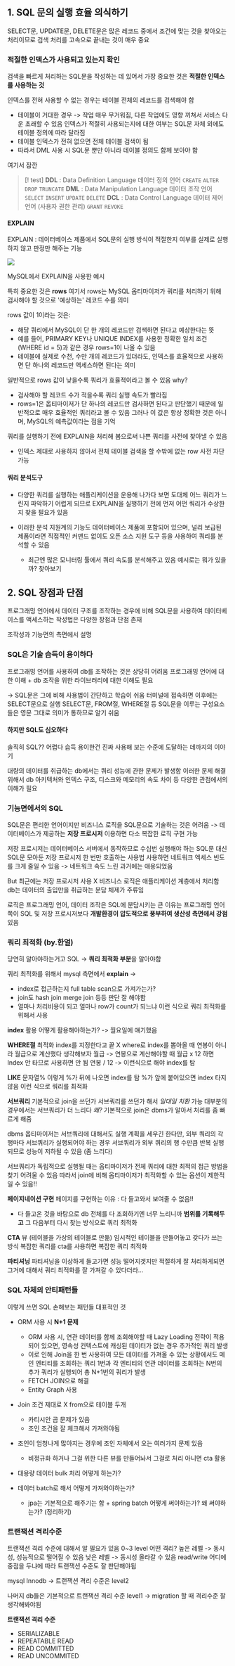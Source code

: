 
## 1. SQL 문의 실행 효율 의식하기

SELECT문, UPDATE문, DELETE문은 많은 레코드 중에서 조건에 맞는 것을 찾아오는 처리이므로
검색 처리를 고속으로 끝내는 것이 매우 중요

### 적절한 인덱스가 사용되고 있는지 확인

검색을 빠르게 처리하는 SQL문을 작성하는 데 있어서 가장 중요한 것은
**적절한 인덱스를 사용하는 것**

인덱스를 전혀 사용할 수 없는 경우는 테이블 전체의 레코드를 검색해야 함
- 테이블이 거대한 경우 -> 작업 매우 무거워짐, 다른 작업에도 영향 끼쳐서 서비스 다운 초래할 수 있음
인덱스가 적절히 사용되는지에 대한 여부는 SQL문 자체 외에도 테이블 정의에 따라 달라짐
- 테이블 인덱스가 전혀 없으면 전체 테이블 검색이 됨
- 따라서 DML 사용 시 SQL문 뿐만 아니라 데이블 정의도 함께 보아야 함

여기서 잠깐
> [! test]
> **DDL** : Data Definition Language 데이터 정의 언어
> `CREATE` `ALTER` `DROP` `TRUNCATE`
> **DML** : Data Manipulation Language 데이터 조작 언어
> `SELECT` `INSERT` `UPDATE` `DELETE`
> **DCL** : Data Control Language 데이터 제어 언어 (사용자 권한 관리)
> `GRANT` `REVOKE`

#### EXPLAIN

EXPLAIN : 데이터베이스 제품에서 SQL문의 실행 방식이 적절한지 여부를 실제로 실행하지 않고 판정만 해주는 기능

![](https://i.imgur.com/9RLJW01.png)

MySQL에서 EXPLAIN을 사용한 예시

특히 중요한 것은 **rows**
여기서 rows는 MySQL 옵티마이저가 쿼리를 처리하기 위해 검사해야 할 것으로 '예상하는' 레코드 수를 의미

rows 값이 1이라는 것은:
- 해당 쿼리에서 MySQL이 단 한 개의 레코드만 검색하면 된다고 예상한다는 뜻
- 예를 들어, PRIMARY KEY나 UNIQUE INDEX를 사용한 정확한 일치 조건(WHERE id = 5)과 같은 경우 rows=1이 나올 수 있음
- 테이블에 실제로 수천, 수만 개의 레코드가 있더라도, 인덱스를 효율적으로 사용하면 단 하나의 레코드만 액세스하면 된다는 의미

일반적으로 rows 값이 낮을수록 쿼리가 효율적이라고 볼 수 있음
why?
- 검사해야 할 레코드 수가 적을수록 쿼리 실행 속도가 빨라짐
- rows=1은 옵티마이저가 단 하나의 레코드만 검사하면 된다고 판단했기 때문에 일반적으로 매우 효율적인 쿼리라고 볼 수 있음
그러나 이 값은 항상 정확한 것은 아니며, MySQL의 예측값이라는 점을 기억

쿼리를 실행하기 전에 EXPLAIN을 처리해 봄으로써 나쁜 쿼리를 사전에 찾아낼 수 있음
- 인덱스 제대로 사용하지 않아서 전체 테이블 검색을 할 수밖에 없는 row 사전 차단 가능

#### 쿼리 분석도구
- 다양한 쿼리를 실행하는 애플리케이션을 운용해 나가다 보면 도대체 어느 쿼리가 느린지 파악하기 어렵게 되므로 EXPLAIN을 실행하기 전에 먼저 어떤 쿼리가 수상한지 찾을 필요가 있음

- 이러한 분석 지원계의 기능도 데이터베이스 제품에 포함되어 있으며, 널리 보급된 제품이라면 직접적인 커맨드 없이도 오픈 소스 지원 도구 등을 사용하여 쿼리를 분석할 수 있음
    - 최근엔 많은 모니터링 툴에서 쿼리 속도를 분석해주고 있음
	예시로는 뭐가 있을까? 찾아보기


## 2. SQL 장점과 단점

프로그래밍 언어에서 데이터 구조를 조작하는 경우에 비해 SQL문을 사용하여 데이터베이스를 액세스하는 작성법은 다양한 장점과 단점 존재

조작성과 기능면의 측면에서 설명

### SQL은 기술 습득이 용이하다

프로그래밍 언어를 사용하여 db를 조작하는 것은 상당히 어려움
	프로그래밍 언어에 대한 이해 + db 조작을 위한 라이브러리에 대한 이해도 필요

-> SQL문은 그에 비해 사용법이 간단하고 학습이 쉬움
	터미널에 접속하면 이후에는 SELECT문으로 실행
	SELECT문, FROM절, WHERE절 등 SQL문을 이루는 구성요소들은 영문 그대로 의미가 통하므로 알기 쉬움

#### 하지만 SQL도 심오하다

솔직히 SQL?? 어렵다
습득 용이한건 진짜 사용해 보는 수준에 도달하는 데까지의 이야기

대량의 데이터를 취급하는 db에서는 쿼리 성능에 관한 문제가 발생함
이러한 문제 해결 위해서 db 아키텍처와 인덱스 구조, 디스크와 메모리의 속도 차이 등 다양한 관점에서의 이해가 필요

### 기능면에서의 SQL

SQL문은 편리한 언어이지만 비즈니스 로직을 SQL문으로 기술하는 것은 어려움
-> 데이터베이스가 제공하는 **저장 프로시저** 이용하면 다소 복잡한 로직 구현 가능

저장 프로시저는 데이터베이스 서버에서 동작하므로 수십번 실행해야 하는 SQL문 대신
SQL문 모아둔 저장 프로시저 한 번만 호출하는 사용법 사용하면 네트워크 엑세스 빈도를 크게 줄일 수 있음
-> 네트워크 속도 느린 과거에는 애용되었음

But 최근에는 저장 프로시저 사용 X
비즈니스 로직은 애플리케이션 계층에서 처리함
db는 데이터의 출입만을 취급하는 분담 체제가 주류임

로직은 프로그래밍 언어, 데이터 조작은 SQL에 분담시키는 큰 이유는 
프로그래밍 언어 쪽이 SQL 및 저장 프로시저보다 **개발환경이 압도적으로 풍부하여 생산성 측면에서 강점** 있음


### 쿼리 최적화 (by.한얼)
당연히 알아야하는거고 
SQL -> **쿼리 최적화 부분**을 알아야함

쿼리 최적화를 위해서 
mysql 측면에서 **explain** -> 
- index로 접근하는지 full table scan으로 가져가는가? 
- join도 hash join merge join 등등 판단 잘 해야함
- 얼마나 처리비용이 되고 얼마나 row가 count가 되느냐
이런 식으로 쿼리 최적화를 위해서 사용

**index** 활용
어떻게 활용해야하는가? -> 월요일에 얘기했음

**WHERE절** 최적화
index를 지정한다고 끝 X 
	where로 index를 뽑아올 때 연봉이 아니라 월급으로 계산했다 생각해보자
	월급 -> 연봉으로 계산해야할 때 월급 x 12 하면 Index 안 타므로 사용하면 안 됨
	연봉 / 12 -> 이런식으로 해야 index를 탐

**LIKE** 
문자열% 이렇게 %가 뒤에 나오면 index를 탐
%가 앞에 붙어있으면 index 타지 않음
이런 식으로 쿼리를 최적화

**서브쿼리**
기본적으로 join을 쓰던가 서브쿼리를 쓰던가 해서 *일대일 치환* 가능
대부분의 경우에서는 서브쿼리가 더 느리다
*왜?*
기본적으로 join은 dbms가 알아서 처리를 좀 빠르게 해줌

dbms 옵티마이저는 서브쿼리에 대해서도 실행 계획을 세우긴 한다만, 외부 쿼리의 각 행마다 서브쿼리가 실행되어야 하는 경우 서브쿼리가 외부 쿼리의 행 수만큼 반복 실행되므로 성능이 저하될 수 있음 (좀 느리다)

서브쿼리가 독립적으로 실행될 때는 옵티마이저가 전체 쿼리에 대한 최적의 접근 방법을 찾기 어려울 수 있음
따라서 join에 비해 옵티마이저가 최적화할 수 있는 옵션이 제한적일 수 있음!!

**페이지네이션 구현**
페이지를 구현하는 이유 : 다 들고와서 보여줄 수 없음!!
- 다 들고온 것을 바탕으로 db 전체를 다 조회하기엔 너무 느리니까 **범위를 기록해두고** 그 다음부터 다시 찾는 방식으로 쿼리 최적화

**CTA**
뷰 (테이블을 가상의 테이블로 만듦)
임시적인 테이블을 만들어놓고 갖다가 쓰는 방식 
복잡한 쿼리를 cta를 사용하면 복잡한 쿼리 최적화

**파티셔닝**
파티셔닝을 이상하게 들고가면 성능 떨어지겟지만 적절하게 잘 처리하게되면
그거에 대해서 쿼리 최적화를 잘 가져갈 수 있다더라...


### SQL 자체의 안티패턴들

이렇게 쓰면 SQL 손해보는 패턴들
대표적인 것
- ORM 사용 시 **N+1 문제**
	- ORM 사용 시, 연관 데이터를 함께 조회해야할 때 Lazy Loading 전략이 적용되어 있으면, 영속성 컨텍스트에 캐싱된 데이터가 없는 경우 추가적인 쿼리 발생
	- 이로 인해 Join을 한 번 사용하여 모든 데이터를 가져올 수 있는 상황에서도 메인 엔티티를 조회하는 쿼리 1번과 각 엔티티의 연관 데이터를 조회하는 N번의 추가 쿼리가 실행되어 총 N+1번의 쿼리가 발생
	- FETCH JOIN으로 해결
	- Entity Graph 사용
- Join 조건 제대로 X from으로 테이블 두개
	- 카티시안 곱 문제가 있음
	- 조인 조건을 잘 체크해서 가져와야됨
	
- 조인이 엄청나게 많아지는 경우에 조인 자체에서 오는 여러가지 문제 있음 
	- 비정규화 하거나 그걸 위한 다른 뷰를 만들어놔서 그걸로 처리 아니면 cta 활용
- 대용량 데이터 bulk 처리 어떻게 하는가?
- 데이터 batch로 해서 어떻게 가져와야하는가?
	- jpa는 기본적으로 해주기는 함 + spring batch 어떻게 써야하는가? 왜 써야하는가? (정리하기)

### 트랜잭션 격리수준 

트랜잭션 격리 수준에 대해서 알 필요가 있음
	0~3 level
	어떤 격리? 
	높은 레벨 -> 동시성, 성능적으로 떨어질 수 있음
	낮은 레벨 -> 동시성 올라갈 수 있음
	read/write 어디에 중점을 두냐에 따라 트랜잭션 수준도 잘 판단해야됨

mysql Innodb -> 트랜잭션 격리 수준은 level2

나머지 db들은 기본적으로 트랜잭션 격리 수준 level1 -> migration 할 때 격리수준 잘 생각해봐야됨


**트랜잭션 격리 수준**
- SERIALIZABLE
- REPEATABLE READ
- READ COMMITTED
- READ UNCOMMITED


